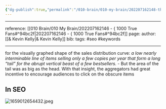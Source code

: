 ```yaml
---
{"dg-publish":true,"permalink":"/010-brain/010-my-brain/202207162148-the-long-tail/","created":"2022-07-16T21:49:37.000-04:00","updated":"2025-03-08T14:41:42.000-05:00"}
---
```


---
reference: [[010 Brain/010 My Brain/202207162146 - { 1000 True Fans#^94bc2f\|202207162146 - { 1000 True Fans#^94bc2f]]
page:
author: [[& Kevin Kelly\|& Kevin Kelly]]
bib:
tags: #seo #keywords


---
 
 for the visually graphed shape of the sales distribution curve: *a low nearly interminable line of items selling only a few copies per year that form a long “tail” for the abrupt vertical beast of a few bestsellers.* 
	- But the area of the tail was as big as the head. With that insight, the aggregators had great incentive to encourage audiences to click on the obscure items

## In SEO
![1659012654432.jpeg](/img/user/000%20Inbox/1659012654432.jpeg)
